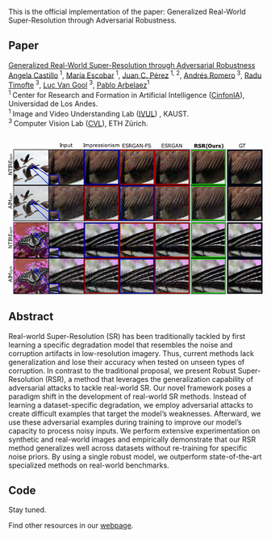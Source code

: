 This is the official implementation of the paper: Generalized Real-World Super-Resolution through Adversarial Robustness.

## Paper
[Generalized Real-World Super-Resolution through Adversarial Robustness](https://arxiv.org/pdf/2108.11505.pdf) <br/>
[Angela Castillo](https://angelacast135.github.io)<sup> 1</sup>, [María Escobar](https://mc-escobar11.github.io)<sup> 1</sup>, [Juan C. Pérez](https://juancprzs.github.io)<sup> 1, 2</sup>, [Andrés Romero](https://afromero.co/en)<sup> 3</sup>, [Radu Timofte](https://scholar.google.com/citations?user=u3MwH5kAAAAJ&hl=en)<sup> 3</sup>, [Luc Van Gool](https://scholar.google.com/citations?user=TwMib_QAAAAJ&hl=en)<sup> 3</sup>, [Pablo Arbelaez](https://scholar.google.com.co/citations?user=k0nZO90AAAAJ&hl=en)<sup>1</sup> <br/>
<sup>1 </sup>Center for Research and Formation in Artificial Intelligence ([CinfonIA](https://cinfonia.uniandes.edu.co)), Universidad de Los Andes. <br/>
<sup>1 </sup>Image and Video Understanding Lab ([IVUL](https://cemse.kaust.edu.sa/ivul)) , KAUST. <br/>
<sup>3 </sup>Computer Vision Lab ([CVL](https://www.vision.ee.ethz.ch/en/)), ETH Zürich. <br/>
<br/>

![](./figure1.png)

## Abstract
Real-world Super-Resolution (SR) has been traditionally tackled by first learning a specific degradation model that resembles the noise and corruption artifacts in low-resolution imagery. Thus, current methods lack generalization and lose their accuracy when tested on unseen types of corruption. In contrast to the traditional proposal, we present Robust Super-Resolution (RSR), a method that leverages the generalization capability of adversarial attacks to tackle real-world SR. Our novel framework poses a paradigm shift in the development of real-world SR methods. Instead of learning a dataset-specific degradation, we employ adversarial attacks to create difficult examples that target the model’s weaknesses. Afterward, we use these adversarial examples during training to improve our model’s capacity to process noisy inputs. We perform extensive experimentation on synthetic and real-world images and empirically demonstrate that our RSR method generalizes well across datasets without re-training for specific noise priors. By using a single robust model, we outperform state-of-the-art specialized methods on real-world benchmarks.

## Code
Stay tuned.

Find other resources in our [webpage](https://cinfonia.uniandes.edu.co/publications/generalized-real-world-super-resolution-through-adversarial-robustness/).
